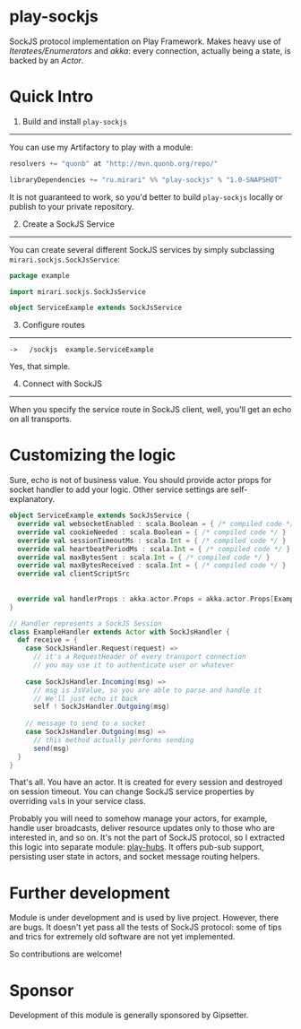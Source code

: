 play-sockjs
===========

SockJS protocol implementation on Play Framework. Makes heavy use of *Iteratees/Enumerators* and *akka*: every connection, actually being a state, is backed by an _Actor_.

Quick Intro
===========

1. Build and install `play-sockjs`
-----------

You can use my Artifactory to play with a module: 

```scala
resolvers += "quonb" at "http://mvn.quonb.org/repo/"

libraryDependencies += "ru.mirari" %% "play-sockjs" % "1.0-SNAPSHOT"
```

It is not guaranteed to work, so you'd better to build `play-sockjs` locally or publish to your private repository.

2. Create a SockJS Service
------------

You can create several different SockJS services by simply subclassing `mirari.sockjs.SockJsService`:

```scala
package example

import mirari.sockjs.SockJsService

object ServiceExample extends SockJsService
```

3. Configure routes
-------------

```
->   /sockjs  example.ServiceExample
```

Yes, that simple.

4. Connect with SockJS
--------------

When you specify the service route in SockJS client, well, you'll get an echo on all transports.

Customizing the logic
==============

Sure, echo is not of business value. You should provide actor props for socket handler to add your logic. Other service settings are self-explanatory.

```scala
object ServiceExample extends SockJsService {
  override val websocketEnabled : scala.Boolean = { /* compiled code */ }
  override val cookieNeeded : scala.Boolean = { /* compiled code */ }
  override val sessionTimeoutMs : scala.Int = { /* compiled code */ }
  override val heartbeatPeriodMs : scala.Int = { /* compiled code */ }
  override val maxBytesSent : scala.Int = { /* compiled code */ }
  override val maxBytesReceived : scala.Int = { /* compiled code */ }
  override val clientScriptSrc
  
  
  override val handlerProps : akka.actor.Props = akka.actor.Props[ExampleHandler]
}

// Handler represents a SockJS Session
class ExampleHandler extends Actor with SockJsHandler {
  def receive = {
    case SockJsHandler.Request(request) =>
      // it's a RequestHeader of every transport connection
      // you may use it to authenticate user or whatever
  
    case SockJsHandler.Incoming(msg) =>
      // msg is JsValue, so you are able to parse and handle it
      // We'll just echo it back
      self ! SockJsHandler.Outgoing(msg)
  
    // message to send to a socket
    case SockJsHandler.Outgoing(msg) =>
      // this method actually performs sending
      send(msg)
  }
}
```

That's all. You have an actor. It is created for every session and destroyed on session timeout. You can change SockJS service properties by overriding `val`s in your service class. 

Probably you will need to somehow manage your actors, for example, handle user broadcasts, deliver resource updates only to those who are interested in, and so on. It's not the part of SockJS protocol, so I extracted this logic into separate module: [play-hubs](https://github.com/alari/play-hubs). It offers pub-sub support, persisting user state in actors, and socket message routing helpers.

Further development
===========

Module is under development and is used by live project. However, there are bugs. It doesn't yet pass all the tests of SockJS protocol: some of tips and trics for extremely old software are not yet implemented.

So contributions are welcome!

Sponsor
===========

Development of this module is generally sponsored by Gipsetter.
